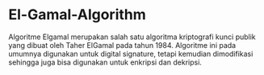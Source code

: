 # El-Gamal-Algorithm
Algoritme Elgamal merupakan salah satu algoritma kriptografi kunci publik yang dibuat oleh Taher ElGamal pada tahun 1984. Algoritme ini pada umumnya digunakan untuk digital signature, tetapi kemudian dimodifikasi sehingga juga bisa digunakan untuk enkripsi dan dekripsi.
